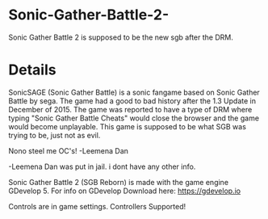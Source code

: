 # Sonic-Gather-Battle-2-
Sonic Gather Battle 2 is supposed to be the new sgb after the DRM.

# Details
SonicSAGE (Sonic Gather Battle) is a sonic fangame based on Sonic Gather Battle by sega. The game had a good to bad history after the 1.3 Update in December of 2015.
The game was reported to have a type of DRM where typing "Sonic Gather Battle Cheats" would close the browser and the game would become unplayable.
This game is supposed to be what SGB was trying to be, just not as evil.

Nono steel me OC's! -Leemena Dan

-Leemena Dan was put in jail. i dont have any other info.

Sonic Gather Battle 2 (SGB Reborn) is made with the game engine GDevelop 5. For info on GDevelop Download here: https://gdevelop.io


Controls are in game settings. Controllers Supported!
